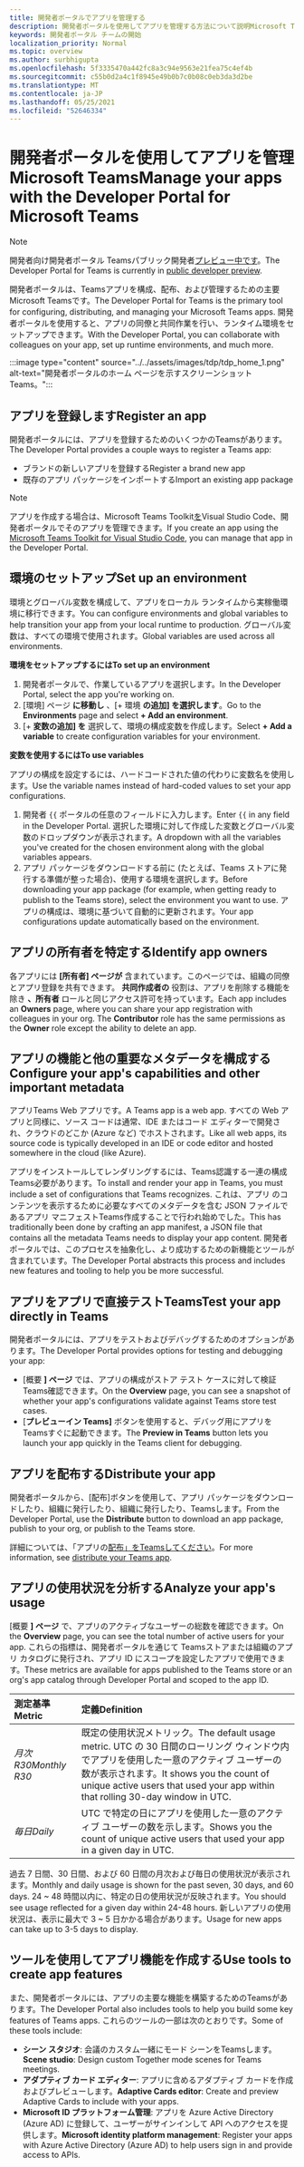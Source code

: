 ```yaml
---
title: 開発者ポータルでアプリを管理する
description: 開発者ポータルを使用してアプリを管理する方法について説明Microsoft Teams。
keywords: 開発者ポータル チームの開始
localization_priority: Normal
ms.topic: overview
ms.author: surbhigupta
ms.openlocfilehash: 5f3335470a442fc8a3c94e9563e21fea75c4ef4b
ms.sourcegitcommit: c55b0d2a4c1f8945e49b0b7c0b08c0eb3da3d2be
ms.translationtype: MT
ms.contentlocale: ja-JP
ms.lasthandoff: 05/25/2021
ms.locfileid: "52646334"
---
```

# <a name="manage-your-apps-with-the-developer-portal-for-microsoft-teams"></a><span data-ttu-id="aa7f0-104">開発者ポータルを使用してアプリを管理Microsoft Teams</span><span class="sxs-lookup"><span data-stu-id="aa7f0-104">Manage your apps with the Developer Portal for Microsoft Teams</span></span>

> [!NOTE]
> <span data-ttu-id="aa7f0-105">開発者向け開発者ポータル Teamsパブリック開発者[プレビュー中です](~/resources/dev-preview/developer-preview-intro.md)。</span><span class="sxs-lookup"><span data-stu-id="aa7f0-105">The Developer Portal for Teams is currently in [public developer preview](~/resources/dev-preview/developer-preview-intro.md).</span></span>

<span data-ttu-id="aa7f0-106">開発者ポータルは、Teamsアプリを構成、配布、および管理するための主要Microsoft Teamsです。</span><span class="sxs-lookup"><span data-stu-id="aa7f0-106">The Developer Portal for Teams is the primary tool for configuring, distributing, and managing your Microsoft Teams apps.</span></span> <span data-ttu-id="aa7f0-107">開発者ポータルを使用すると、アプリの同僚と共同作業を行い、ランタイム環境をセットアップできます。</span><span class="sxs-lookup"><span data-stu-id="aa7f0-107">With the Developer Portal, you can collaborate with colleagues on your app, set up runtime environments, and much more.</span></span>

:::image type="content" source="../../assets/images/tdp/tdp_home_1.png" alt-text="開発者ポータルのホーム ページを示すスクリーンショットTeams。":::

## <a name="register-an-app"></a><span data-ttu-id="aa7f0-109">アプリを登録します</span><span class="sxs-lookup"><span data-stu-id="aa7f0-109">Register an app</span></span>

<span data-ttu-id="aa7f0-110">開発者ポータルには、アプリを登録するためのいくつかのTeamsがあります。</span><span class="sxs-lookup"><span data-stu-id="aa7f0-110">The Developer Portal provides a couple ways to register a Teams app:</span></span>

* <span data-ttu-id="aa7f0-111">ブランドの新しいアプリを登録する</span><span class="sxs-lookup"><span data-stu-id="aa7f0-111">Register a brand new app</span></span>
* <span data-ttu-id="aa7f0-112">既存のアプリ パッケージをインポートする</span><span class="sxs-lookup"><span data-stu-id="aa7f0-112">Import an existing app package</span></span>

> [!NOTE]
> <span data-ttu-id="aa7f0-113">アプリを作成する場合は、Microsoft Teams Toolkit[を](https://marketplace.visualstudio.com/items?itemName=TeamsDevApp.ms-teams-vscode-extension)Visual Studio Code、開発者ポータルでそのアプリを管理できます。</span><span class="sxs-lookup"><span data-stu-id="aa7f0-113">If you create an app using the [Microsoft Teams Toolkit for Visual Studio Code](https://marketplace.visualstudio.com/items?itemName=TeamsDevApp.ms-teams-vscode-extension), you can manage that app in the Developer Portal.</span></span>

## <a name="set-up-an-environment"></a><span data-ttu-id="aa7f0-114">環境のセットアップ</span><span class="sxs-lookup"><span data-stu-id="aa7f0-114">Set up an environment</span></span>

<span data-ttu-id="aa7f0-115">環境とグローバル変数を構成して、アプリをローカル ランタイムから実稼働環境に移行できます。</span><span class="sxs-lookup"><span data-stu-id="aa7f0-115">You can configure environments and global variables to help transition your app from your local runtime to production.</span></span> <span data-ttu-id="aa7f0-116">グローバル変数は、すべての環境で使用されます。</span><span class="sxs-lookup"><span data-stu-id="aa7f0-116">Global variables are used across all environments.</span></span>

<span data-ttu-id="aa7f0-117">**環境をセットアップするには**</span><span class="sxs-lookup"><span data-stu-id="aa7f0-117">**To set up an environment**</span></span>

1. <span data-ttu-id="aa7f0-118">開発者ポータルで、作業しているアプリを選択します。</span><span class="sxs-lookup"><span data-stu-id="aa7f0-118">In the Developer Portal, select the app you're working on.</span></span>
2. <span data-ttu-id="aa7f0-119">[環境] ページ **に移動し** 、[+ 環境 **の追加] を選択します**。</span><span class="sxs-lookup"><span data-stu-id="aa7f0-119">Go to the **Environments** page and select **+ Add an environment**.</span></span>
3. <span data-ttu-id="aa7f0-120">[+ **変数の追加] を** 選択して、環境の構成変数を作成します。</span><span class="sxs-lookup"><span data-stu-id="aa7f0-120">Select **+ Add a variable** to create configuration variables for your environment.</span></span>

<span data-ttu-id="aa7f0-121">**変数を使用するには**</span><span class="sxs-lookup"><span data-stu-id="aa7f0-121">**To use variables**</span></span>

<span data-ttu-id="aa7f0-122">アプリの構成を設定するには、ハードコードされた値の代わりに変数名を使用します。</span><span class="sxs-lookup"><span data-stu-id="aa7f0-122">Use the variable names instead of hard-coded values to set your app configurations.</span></span>

1. <span data-ttu-id="aa7f0-123">開発者 `{{` ポータルの任意のフィールドに入力します。</span><span class="sxs-lookup"><span data-stu-id="aa7f0-123">Enter `{{` in any field in the Developer Portal.</span></span> <span data-ttu-id="aa7f0-124">選択した環境に対して作成した変数とグローバル変数のドロップダウンが表示されます。</span><span class="sxs-lookup"><span data-stu-id="aa7f0-124">A dropdown with all the variables you've created for the chosen environment along with the global variables appears.</span></span>  
1. <span data-ttu-id="aa7f0-125">アプリ パッケージをダウンロードする前に (たとえば、Teams ストアに発行する準備が整った場合)、使用する環境を選択します。</span><span class="sxs-lookup"><span data-stu-id="aa7f0-125">Before downloading your app package (for example, when getting ready to publish to the Teams store), select the environment you want to use.</span></span> <span data-ttu-id="aa7f0-126">アプリの構成は、環境に基づいて自動的に更新されます。</span><span class="sxs-lookup"><span data-stu-id="aa7f0-126">Your app configurations update automatically based on the environment.</span></span> 

## <a name="identify-app-owners"></a><span data-ttu-id="aa7f0-127">アプリの所有者を特定する</span><span class="sxs-lookup"><span data-stu-id="aa7f0-127">Identify app owners</span></span>

<span data-ttu-id="aa7f0-128">各アプリには **[所有者] ページが** 含まれています。このページでは、組織の同僚とアプリ登録を共有できます。 **共同作成者の** 役割は、アプリを削除する機能を除き **、所有者** ロールと同じアクセス許可を持っています。</span><span class="sxs-lookup"><span data-stu-id="aa7f0-128">Each app includes an **Owners** page, where you can share your app registration with colleagues in your org. The **Contributor** role has the same permissions as the **Owner** role except the ability to delete an app.</span></span>

## <a name="configure-your-apps-capabilities-and-other-important-metadata"></a><span data-ttu-id="aa7f0-129">アプリの機能と他の重要なメタデータを構成する</span><span class="sxs-lookup"><span data-stu-id="aa7f0-129">Configure your app's capabilities and other important metadata</span></span>

<span data-ttu-id="aa7f0-130">アプリTeams Web アプリです。</span><span class="sxs-lookup"><span data-stu-id="aa7f0-130">A Teams app is a web app.</span></span> <span data-ttu-id="aa7f0-131">すべての Web アプリと同様に、ソース コードは通常、IDE またはコード エディターで開発され、クラウドのどこか (Azure など) でホストされます。</span><span class="sxs-lookup"><span data-stu-id="aa7f0-131">Like all web apps, its source code is typically developed in an IDE or code editor and hosted somewhere in the cloud (like Azure).</span></span>

<span data-ttu-id="aa7f0-132">アプリをインストールしてレンダリングするには、Teams認識する一連の構成Teams必要があります。</span><span class="sxs-lookup"><span data-stu-id="aa7f0-132">To install and render your app in Teams, you must include a set of configurations that Teams recognizes.</span></span> <span data-ttu-id="aa7f0-133">これは、アプリ のコンテンツを表示するために必要なすべてのメタデータを含む JSON ファイルであるアプリ マニフェストTeams作成することで行われ始めでした。</span><span class="sxs-lookup"><span data-stu-id="aa7f0-133">This has traditionally been done by crafting an app manifest, a JSON file that contains all the metadata Teams needs to display your app content.</span></span> <span data-ttu-id="aa7f0-134">開発者ポータルでは、このプロセスを抽象化し、より成功するための新機能とツールが含まれています。</span><span class="sxs-lookup"><span data-stu-id="aa7f0-134">The Developer Portal abstracts this process and includes new features and tooling to help you be more successful.</span></span>

## <a name="test-your-app-directly-in-teams"></a><span data-ttu-id="aa7f0-135">アプリをアプリで直接テストTeams</span><span class="sxs-lookup"><span data-stu-id="aa7f0-135">Test your app directly in Teams</span></span>

<span data-ttu-id="aa7f0-136">開発者ポータルには、アプリをテストおよびデバッグするためのオプションがあります。</span><span class="sxs-lookup"><span data-stu-id="aa7f0-136">The Developer Portal provides options for testing and debugging your app:</span></span>

* <span data-ttu-id="aa7f0-137">[概要 **] ページ** では、アプリの構成がストア テスト ケースに対して検証Teams確認できます。</span><span class="sxs-lookup"><span data-stu-id="aa7f0-137">On the **Overview** page, you can see a snapshot of whether your app's configurations validate against Teams store test cases.</span></span>
* <span data-ttu-id="aa7f0-138">[**プレビューイン Teams]** ボタンを使用すると、デバッグ用にアプリを Teamsすぐに起動できます。</span><span class="sxs-lookup"><span data-stu-id="aa7f0-138">The **Preview in Teams** button lets you launch your app quickly in the Teams client for debugging.</span></span>

## <a name="distribute-your-app"></a><span data-ttu-id="aa7f0-139">アプリを配布する</span><span class="sxs-lookup"><span data-stu-id="aa7f0-139">Distribute your app</span></span>

<span data-ttu-id="aa7f0-140">開発者ポータルから、[配布]ボタンを使用して、アプリ パッケージをダウンロードしたり、組織に発行したり、組織に発行したり、Teamsします。</span><span class="sxs-lookup"><span data-stu-id="aa7f0-140">From the Developer Portal, use the **Distribute** button to download an app package, publish to your org, or publish to the Teams store.</span></span>

<span data-ttu-id="aa7f0-141">詳細については、「アプリの[配布」をTeamsしてください](~/concepts/deploy-and-publish/apps-publish-overview.md)。</span><span class="sxs-lookup"><span data-stu-id="aa7f0-141">For more information, see [distribute your Teams app](~/concepts/deploy-and-publish/apps-publish-overview.md).</span></span>

## <a name="analyze-your-apps-usage"></a><span data-ttu-id="aa7f0-142">アプリの使用状況を分析する</span><span class="sxs-lookup"><span data-stu-id="aa7f0-142">Analyze your app's usage</span></span>

<span data-ttu-id="aa7f0-143">[概要 **] ページ** で、アプリのアクティブなユーザーの総数を確認できます。</span><span class="sxs-lookup"><span data-stu-id="aa7f0-143">On the **Overview** page, you can see the total number of active users for your app.</span></span> <span data-ttu-id="aa7f0-144">これらの指標は、開発者ポータルを通じて Teamsストアまたは組織のアプリ カタログに発行され、アプリ ID にスコープを設定したアプリで使用できます。</span><span class="sxs-lookup"><span data-stu-id="aa7f0-144">These metrics are available for apps published to the Teams store or an org's app catalog through Developer Portal and scoped to the app ID.</span></span>

| <span data-ttu-id="aa7f0-145">測定基準</span><span class="sxs-lookup"><span data-stu-id="aa7f0-145">Metric</span></span> | <span data-ttu-id="aa7f0-146">定義</span><span class="sxs-lookup"><span data-stu-id="aa7f0-146">Definition</span></span> |
| :-----------------------| :------------------------------------------------------------------------------------------------------|
| <span data-ttu-id="aa7f0-147">*月次 R30*</span><span class="sxs-lookup"><span data-stu-id="aa7f0-147">*Monthly R30*</span></span> | <span data-ttu-id="aa7f0-148">既定の使用状況メトリック。</span><span class="sxs-lookup"><span data-stu-id="aa7f0-148">The default usage metric.</span></span> <span data-ttu-id="aa7f0-149">UTC の 30 日間のローリング ウィンドウ内でアプリを使用した一意のアクティブ ユーザーの数が表示されます。</span><span class="sxs-lookup"><span data-stu-id="aa7f0-149">It shows you the count of unique active users that used your app within that rolling 30-day window in UTC.</span></span> |
| <span data-ttu-id="aa7f0-150">*毎日*</span><span class="sxs-lookup"><span data-stu-id="aa7f0-150">*Daily*</span></span> | <span data-ttu-id="aa7f0-151">UTC で特定の日にアプリを使用した一意のアクティブ ユーザーの数を示します。</span><span class="sxs-lookup"><span data-stu-id="aa7f0-151">Shows you the count of unique active users that used your app in a given day in UTC.</span></span> |

<span data-ttu-id="aa7f0-152">過去 7 日間、30 日間、および 60 日間の月次および毎日の使用状況が表示されます。</span><span class="sxs-lookup"><span data-stu-id="aa7f0-152">Monthly and daily usage is shown for the past seven, 30 days, and 60 days.</span></span> <span data-ttu-id="aa7f0-153">24 ~ 48 時間以内に、特定の日の使用状況が反映されます。</span><span class="sxs-lookup"><span data-stu-id="aa7f0-153">You should see usage reflected for a given day within 24-48 hours.</span></span> <span data-ttu-id="aa7f0-154">新しいアプリの使用状況は、表示に最大で 3 ~ 5 日かかる場合があります。</span><span class="sxs-lookup"><span data-stu-id="aa7f0-154">Usage for new apps can take up to 3-5 days to display.</span></span>

## <a name="use-tools-to-create-app-features"></a><span data-ttu-id="aa7f0-155">ツールを使用してアプリ機能を作成する</span><span class="sxs-lookup"><span data-stu-id="aa7f0-155">Use tools to create app features</span></span>

<span data-ttu-id="aa7f0-156">また、開発者ポータルには、アプリの主要な機能を構築するためのTeamsがあります。</span><span class="sxs-lookup"><span data-stu-id="aa7f0-156">The Developer Portal also includes tools to help you build some key features of Teams apps.</span></span> <span data-ttu-id="aa7f0-157">これらのツールの一部は次のとおりです。</span><span class="sxs-lookup"><span data-stu-id="aa7f0-157">Some of these tools include:</span></span>

* <span data-ttu-id="aa7f0-158">**シーン スタジオ**: 会議のカスタム一緒にモード シーンをTeamsします。</span><span class="sxs-lookup"><span data-stu-id="aa7f0-158">**Scene studio**: Design custom Together mode scenes for Teams meetings.</span></span>
* <span data-ttu-id="aa7f0-159">**アダプティブ カード エディター**: アプリに含めるアダプティブ カードを作成およびプレビューします。</span><span class="sxs-lookup"><span data-stu-id="aa7f0-159">**Adaptive Cards editor**: Create and preview Adaptive Cards to include with your apps.</span></span>
* <span data-ttu-id="aa7f0-160">**Microsoft ID プラットフォーム管理**: アプリを Azure Active Directory (Azure AD) に登録して、ユーザーがサインインして API へのアクセスを提供します。</span><span class="sxs-lookup"><span data-stu-id="aa7f0-160">**Microsoft identity platform management**: Register your apps with Azure Active Directory (Azure AD) to help users sign in and provide access to APIs.</span></span>
